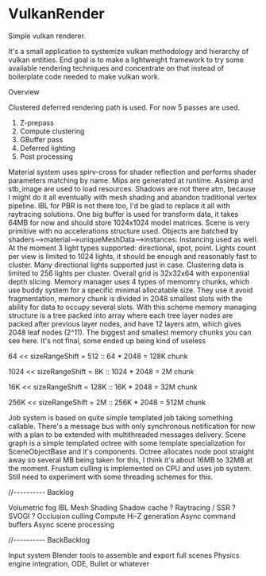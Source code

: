 # VulkanRender
Simple vulkan renderer.

It's a small application to systemize vulkan methodology and hierarchy of vulkan entities.
End goal is to make a lightweight framework to try some available rendering techniques
and concentrate on that instead of boilerplate code needed to make vulkan work.

Overview

Clustered deferred rendering path is used. For now 5 passes are used.

  1. Z-prepass
  2. Compute clustering
  3. GBuffer pass
  4. Deferred lighting
  5. Post processing

Material system uses spirv-cross for shader reflection and performs shader parameters matching by name.
Mips are generated at runtime. Assimp and stb_image are used to load resources. Shadows are not there atm,
because I might do it all eventually with mesh shading and abandon traditional vertex pipeline. IBL for PBR
is not there too, I'd be glad to replace it all with raytracing solutions. One big buffer is used for
transform data, it takes 64MB for now and should store 1024x1024 model matrices. Scene is very primitive 
with no accelerations structure used. Objects are batched by shaders-->material-->uniqueMeshData-->instances.
Instancing used as well. At the moment 3 light types supported: directional, spot, point. Lights count per
view is limited to 1024 lights, it should be enough and reasonably fast to cluster. Many directional lights 
supported just in case. Clustering data is limited to 256 lights per cluster. Overall grid is 32x32x64 with
exponential depth slicing. Memory manager uses 4 types of memomry chunks, which use buddy system for a specific
minimal allocatable size. They use it avoid fragmentation, memory chunk is divided in 2048 smallest slots
with the ability for data to occupy several slots. With this scheme memory managing structure is a tree packed
into array where each tree layer nodes are packed after previous layer nodes, and have 12 layers atm, which gives
2048 leaf nodes (2^11). The biggest and smallest memory chunks you can see here. It's not final, some ended up
being kind of useless

64 << sizeRangeShift = 512          :: 64 * 2048     = 128K chunk

1024 << sizeRangeShift = 8K         :: 1024 * 2048   = 2M chunk

16K << sizeRangeShift = 128K        :: 16K * 2048    = 32M chunk

256K << sizeRangeShift = 2M         :: 256K * 2048   = 512M chunk

Job system is based on quite simple templated job taking something callable. There's a message bus with only synchronous
notification for now with a plan to be extended with multithreaded messages delivery.
Scene graph is a simple templated octree with some template specialization for SceneObjectBase and it's components.
Octree allocates node pool straight away so several MB being taken for this, I think it's about 16MB to 32MB at the moment.
Frustum culling is implemented on CPU and uses job system. Still need to experiment with some threading schemes for this.


//---------- Backlog


  Volumetric fog
  IBL
  Mesh Shading
  Shadow cache ?
  Raytracing / SSR ?
  SVOGI ?
  Occlusion culling
  Compute Hi-Z generation
  Async command buffers
  Async scene processing


//---------- BackBacklog


  Input system
  Blender tools to assemble and export full scenes
  Physics engine integration, ODE, Bullet or whatever

